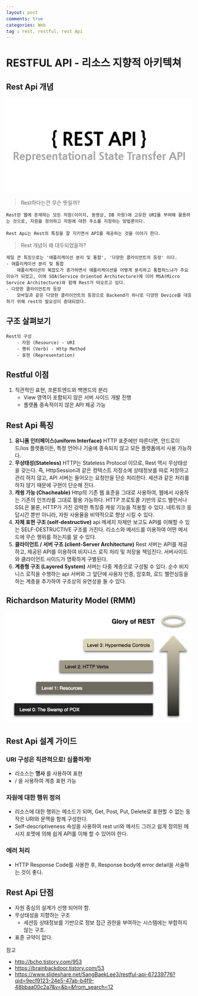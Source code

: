 ```yaml
---
layout: post
comments: true
categories: Web
tag : rest, restful, rest Api
---
```


# RESTFUL API - 리소스 지향적 아키텍쳐

## Rest Api 개념
![network.PNG](./../../assets/restapi.png)
> Rest하다는건 무슨 뜻일까?

    Rest란 웹에 존재하는 모든 자원(이미지, 동영상, DB 자원)에 고유한 URI를 부여해 활용하는 것으로, 자원을 정의하고 자원에 대한 주소를 지정하는 방법론이다.
    
    Rest Api는 Rest의 특징을 잘 지키면서 API를 제공하는 것을 이야기 한다.

> Rest 개념이 왜 대두되었을까?

    제일 큰 특징으로는 '애플리케이션 분리 및 통합', '다양한 클라이언트의 등장' 이다.
    - 애플리케이션 분리 및 통합
        애플리케이션의 복잡도가 증가하면서 애플리케이션을 어떻게 분리하고 통합하느냐가 주요 이슈가 되었고, 이에 SOA(Service Oriented Architecture)에 이어 MSA(Micro Service Architecture)와 함께 Rest가 떠오르고 있다.
    - 다양한 클라이언트의 등장
        모바일과 같은 다양한 클라이언트의 등장으로 Backend가 하나로 다양한 Device를 대응하기 위해 rest의 필요성이 증대되었다.

## 구조 살펴보기

    Rest의 구성
        - 자원 (Resource) - URI
        - 행위 (Verb) - Http Method
        - 표현 (Representation)

## Restful 이점

1. 직관적인 표현, 프론트엔드와 백엔드의 분리
    - View 영역이 포함되지 않은 서버 사이드 개발 진행
    - 플랫폼 종속적이지 않은 API 제공 가능

## Rest Api 특징

1. **유니폼 인터페이스(uniform Interface)**
    HTTP 표준에만 따른다면, 안드로이드/ios 플랫폼이든, 특정 언어나 기술에 종속되지 않고 모든 플랫폼에서 사용 가능하다.
2. **무상태성(Stateless)**
    HTTP는 Stateless Protocol 이므로, Rest 역시 무상태성을 갖는다. 즉, HttpSession과 같은 컹텍스트 저장소에 상태정보를 따로 저장하고 관리 하지 않고, API 서버는 들어오는 요청만을 단순 처리한다. 세션과 같은 처리를 하지 않기 때문에 구현이 단순해 진다.
3. **캐슁 가능 (Chacheable)**
    Http의 기존 웹 표준을 그대로 사용하여, 웹에서 사용하는 기존의 인프라를 그대로 활용 가능하다. HTTP 프로토콜 기반의 로드 밸런서나 SSL은 물론, HTTP가 가진 강력한 특징중 캐슁 기능을 적용할 수 있다. 네트워크 응답시간 뿐만 아니라, 자원 사용율을 비약적으로 향상 시킬 수 있다.
4. **자체 표현 구조 (self-destructive)**
    api 메세지 자체만 보고도 API를 이해할 수 있는 SELF-DESTRUCTIVE 구조를 가진다. 리소스와 메서드를 이용하여 어떤 메서드에 무슨 행위를 하는지를 알 수 있다.
5. **클라이언트 / 서버 구조 (client-Server Architecture)**
    Rest 서버는 API를 제공하고, 제공된 API를 이용하여 비지니스 로직 처리 및 저장을 책임진다. 서버사이드와 클라이언트 사이드가 명확하게 구별된다.
6. **계층형 구조 (Layered System)**
    서버는 다중 계층으로 구성될 수 있다. 순수 비지니스 로직을 수행하는 api 서버와 그 앞단에 사용자 인증, 암호화, 로드 밸런싱등을 하는 계층을 추가하여 구조상의 유연성을 둘 수 있다.
    
## Richardson Maturity Model (RMM)
![network.PNG](./../../assets/rmmrest.png)

## Rest Api 설계 가이드

### URI 구성은 직관적으로! 심플하게!
- 리소스는 **명사** 를 사용하여 표현
- / 을 사용하여 계층 표현 가능

### 자원에 대한 행위 정의
- 리소스에 대한 행위는 메소드가 되며, Get, Post, Put, Delete로 표현할 수 없는 동작은 URI와 문맥을 함께 구성한다.
- Self-descriptiveness 속성을 사용하여 rest uri와 메서드 그러고 쉽게 정의된 메시지 포멧에 의해 쉽게 API를 이해 할 수 있어야 한다.

### 에러 처리
- HTTP Response Code를 사용한 후, Response body에 error detail을 서술하는 것이 좋다. 

## Rest Api 단점
- 자원 중심의 설계가 선행 되어야 함.
- 무상태성을 지향하는 구조
    - 세션등 상태정보를 기반으로 정보 접근 권한을 부여하는 시스템에는 부합하지 않는 구조.
- 표쥰 규약이 없다.


참고
- http://bcho.tistory.com/953
- https://brainbackdoor.tistory.com/53
- https://www.slideshare.net/SangBaekLee3/restful-api-67239776?qid=9ecf9123-24e5-47ab-b4f9-48bbaa00c2a7&v=&b=&from_search=12
